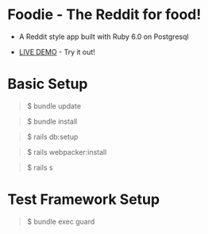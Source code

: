# Foodie - The Reddit for food!

- A Reddit style app built with Ruby 6.0 on Postgresql

- [LIVE DEMO](https://foodit-project.herokuapp.com) - Try it out!

# Basic Setup
 > $ bundle update<br>

 > $ bundle install<br>

 > $ rails db:setup<br>

 > $ rails webpacker:install<br>

 > $ rails s<br>
 

# Test Framework Setup
 > $ bundle exec guard

